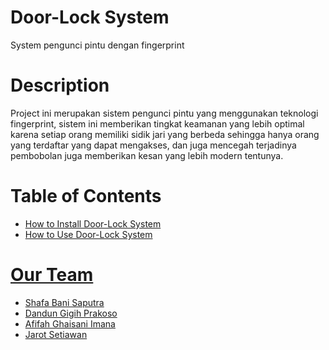 # Door-Lock System
System pengunci pintu dengan fingerprint

# Description
Project ini merupakan sistem pengunci pintu yang menggunakan teknologi fingerprint, sistem ini memberikan tingkat keamanan yang lebih optimal karena setiap orang memiliki sidik jari yang berbeda sehingga hanya orang yang terdaftar yang dapat mengakses, dan juga mencegah terjadinya pembobolan juga memberikan kesan yang lebih modern tentunya. 

# Table of Contents
- <a href="https://github.com/FOSTI-UMS/door-lock/blob/main/How%20to%20Install%20Door-Lock%20System/Installation.md">How to Install Door-Lock System
- How to Use Door-Lock System

# Our Team
* Shafa Bani Saputra<br>
* Dandun Gigih Prakoso<br>
* Afifah Ghaisani Imana<br>
* Jarot Setiawan<br>
